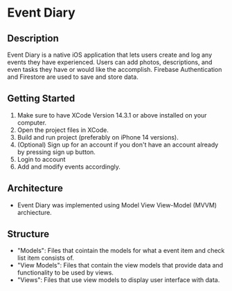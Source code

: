 #  Event Diary

## Description

Event Diary is a native iOS application that lets users create and log any events they have experienced. 
Users can add photos, descriptions, and even tasks they have or would like the accomplish. 
Firebase Authentication and Firestore are used to save and store data.  

## Getting Started

1. Make sure to have XCode Version 14.3.1 or above installed on your computer.
2. Open the project files in XCode.
3. Build and run project (preferably on iPhone 14 versions).
4. (Optional) Sign up for an account if you don't have an account already by pressing sign up button.
5. Login to account
6. Add and modify events accordingly.

## Architecture

- Event Diary was implemented using Model View View-Model (MVVM) archiecture.

## Structure

- "Models": Files that cointain the models for what a event item and check list item consists of.
- "View Models": Files that contain the view models that provide data and functionality to be used by views.
- "Views": Files that use view models to display user interface with data.
